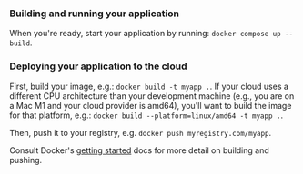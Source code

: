### Building and running your application

When you're ready, start your application by running:
`docker compose up --build`.

### Deploying your application to the cloud

First, build your image, e.g.: `docker build -t myapp .`. If your cloud uses a
different CPU architecture than your development machine (e.g., you are on a Mac
M1 and your cloud provider is amd64), you'll want to build the image for that
platform, e.g.: `docker build --platform=linux/amd64 -t myapp .`.

Then, push it to your registry, e.g. `docker push myregistry.com/myapp`.

Consult Docker's
[getting started](https://docs.docker.com/go/get-started-sharing/) docs for more
detail on building and pushing.
